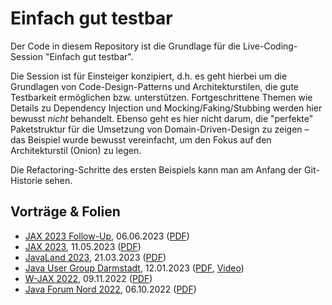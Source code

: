 # Einfach gut testbar

Der Code in diesem Repository ist die Grundlage für die Live-Coding-Session "Einfach gut testbar".

Die Session ist für Einsteiger konzipiert, d.h. es geht hierbei um die Grundlagen von Code-Design-Patterns und
Architekturstilen, die gute Testbarkeit ermöglichen bzw. unterstützen. Fortgeschrittene Themen wie Details zu
Dependency Injection und Mocking/Faking/Stubbing werden hier bewusst *nicht* behandelt. Ebenso geht es hier nicht
darum, die "perfekte" Paketstruktur für die Umsetzung von Domain-Driven-Design zu zeigen – das Beispiel wurde bewusst
vereinfacht, um den Fokus auf den Architekturstil (Onion) zu legen.

Die Refactoring-Schritte des ersten Beispiels kann man am Anfang der Git-Historie sehen.

## Vorträge & Folien

- [JAX 2023 Follow-Up](https://entwickler.de/jax-23-das-follow-up/), 06.06.2023 ([PDF](https://thomas-much.de/presentations/EinfachGutTestbar-JAX-2023-Followup.pdf))
- [JAX 2023](https://jax.de/software-architecture/einfach-gut-testbar-grundlagen-von-codedesign-und-architektur-fuer-gute-testbarkeit/), 11.05.2023 ([PDF](https://thomas-much.de/presentations/EinfachGutTestbar-JAX-2023.pdf))
- [JavaLand 2023](https://shop.doag.org/events/javaland/2023/agenda/#eventDay.1679353200), 21.03.2023 ([PDF](https://thomas-much.de/presentations/EinfachGutTestbar-JavaLand-2023.pdf))
- [Java User Group Darmstadt](https://www.jug-da.de/2023/01/Einfach-gut-testbar/), 12.01.2023 ([PDF](https://thomas-much.de/presentations/EinfachGutTestbar-JUGDA-2023.pdf), [Video](https://www.youtube.com/watch?v=J0ZEKyJeXfk))
- [W-JAX 2022](https://jax.de/software-architecture/einfach-gut-testbar-grundlagen-von-codedesign-und-architektur-fuer-gute-testbarkeit/), 09.11.2022 ([PDF](https://thomas-much.de/presentations/EinfachGutTestbar-WJAX-2022.pdf))
- [Java Forum Nord 2022](https://javaforumnord.de/site/2022/page/sessions), 06.10.2022 ([PDF](https://thomas-much.de/presentations/EinfachGutTestbar-JFN-2022.pdf))
